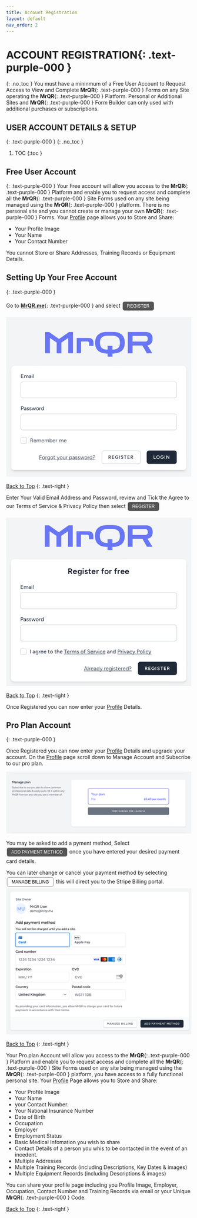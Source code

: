 ```yaml
---
title: Account Registration
layout: default
nav_order: 2
---
```

<html>
<head>
<style>
.button {
  padding: 5px 12px;
  text-align: center;
  text-decoration: none;
  display: inline-block;
  font-size: 12px;
  margin: 4px 2px;
  cursor: pointer; }
.button1 {background-color: #555555;} /* Black */
.button2 {background-color: white;}
.button1 {color: white;}
.button2 {color: black;}
.button1 {border: none;}
.button2 {border: 1px solid grey}
.button1 {border-radius: 5px;}
.button2 {border-radius: 5px;}
  
</style>
</head>
</html>

# **ACCOUNT REGISTRATION**{: .text-purple-000 }
{: .no_toc }
You must have a mininmum of a Free User Account to Request Access to View and Complete **MrQR**{: .text-purple-000 } Forms on any Site operating the **MrQR**{: .text-purple-000 } Platform. Personal or Additional Sites and **MrQR**{: .text-purple-000 } Form Builder can only used with additional purchases or subscriptions.

## USER ACCOUNT DETAILS & SETUP
{: .text-purple-000 }
{: .no_toc }

1. TOC
{:toc }

## Free User Account
{: .text-purple-000 }
Your Free account will allow you access to the **MrQR**{: .text-purple-000 } Platform and enable you to request access and complete all the **MrQR**{: .text-purple-000 } Site Forms used on any site being managed using the **MrQR**{: .text-purple-000 } platform. There is no personal site and you cannot create or manage your own **MrQR**{: .text-purple-000 } Forms. Your [Profile](https://docs.mrqr.me/profile/) page allows you to Store and Share:

* Your Profile Image
* Your Name
* Your Contact Number

You cannot Store or Share Addresses, Training Records or Equipment Details.

## Setting Up Your Free Account
{: .text-purple-000 }

Go to **[MrQR.me](https://mrqr.me/)**{: .text-purple-000 } and select <button class="button button1">REGISTER</button>

![Free Account](/assets/images/MrQR_login_page.png "RESGISTER")

[Back to Top](https://docs.mrqr.me/assets/)
{: .text-right }

Enter Your Valid Email Address and Password,
review and Tick the Agree to our Terms of Service & Privacy Policy
then select <button class="button button1">REGISTER</button>

![Free Account](/assets/images/MrQR_Register.png "RESGISTER")

[Back to Top](https://docs.mrqr.me/assets/)
{: .text-right }

Once Registered you can now enter your [Profile](https://docs.mrqr.me/profile/) Details.

## Pro Plan Account
{: .text-purple-000 }

Once Registered you can now enter your [Profile](https://docs.mrqr.me/profile/) Details and upgrade your account.
On the [Profile](https://docs.mrqr.me/profile/) page scroll down to Manage Account and Subscribe to our pro plan.

![Pro Plan Account](/assets/images/MrQR_Pro_Plan.png "RESGISTER")

You may be asked to add a pyment method, Select <button class="button button1">ADD PAYMENT METHOD </button> once you have entered your desired payment card details.

You can later change or cancel your payment method by selecting <button class="button button2">MANAGE BILLING</button> this will direct you to the Stripe Billing portal.
![Sites](/assets/images/MrQR_Payment_Details.png "Payment Details")

[Back to Top](https://docs.mrqr.me/assets/)
{: .text-right }

Your Pro plan Account will allow you access to the **MrQR**{: .text-purple-000 } Platform and enable you to request access and complete all the **MrQR**{: .text-purple-000 } Site Forms used on any site being managed using the **MrQR**{: .text-purple-000 } platform, you have access to a fully functional personal site. Your [Profile](https://docs.mrqr.me/profile/) Page allows you to Store and Share:
* Your Profile Image
* Your Name
* your Contact Number.
* Your National Insurance Number
* Date of Birth
* Occupation
* Employer
* Employment Status
* Basic Medical Infomation you wish to share
* Contact Details of a person you whis to be contacted in the event of an incedent.
* Multiple Addresses
* Multiple Training Records (including Descriptions, Key Dates & images)
* Multiple Equipment Records (including Descriptions & images)
  
You can share your profile page including you Profile Image, Employer, Occupation, Contact Number and Training Records via email or your Unique **MrQR**{: .text-purple-000 } Code.

[Back to Top](https://docs.mrqr.me/assets/)
{: .text-right }
